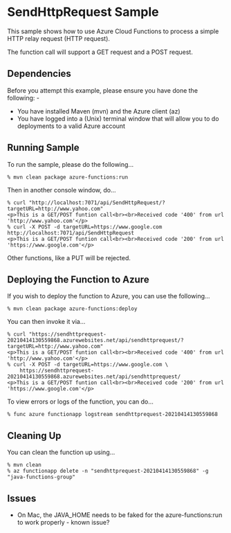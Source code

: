SendHttpRequest Sample
======================

This sample shows how to use Azure Cloud Functions to process a simple HTTP relay request (HTTP request).

The function call will support a GET request and a POST request.

Dependencies
------------
Before you attempt this example, please ensure you have done the following: -
- You have installed Maven (mvn) and the Azure client (az)
- You have logged into a (Unix) terminal window that will allow you to do deployments to a valid Azure account

Running Sample
--------------
To run the sample, please do the following...

    % mvn clean package azure-functions:run

Then in another console window, do...

    % curl "http://localhost:7071/api/SendHttpRequest/?targetURL=http://www.yahoo.com"
    <p>This is a GET/POST funtion call<br><br>Received code '400' from url 'http://www.yahoo.com'</p>
    % curl -X POST -d targetURL=https://www.google.com http://localhost:7071/api/SendHttpRequest
    <p>This is a GET/POST funtion call<br><br>Received code '200' from url 'https://www.google.com'</p>

Other functions, like a PUT will be rejected.

Deploying the Function to Azure
-------------------------------
If you wish to deploy the function to Azure, you can use the following...

    % mvn clean package azure-functions:deploy
        
You can then invoke it via...

    % curl "https://sendhttprequest-20210414130559868.azurewebsites.net/api/sendhttprequest/?targetURL=http://www.yahoo.com"
    <p>This is a GET/POST funtion call<br><br>Received code '400' from url 'http://www.yahoo.com'</p>
    % curl -X POST -d targetURL=https://www.google.com \
        https://sendhttprequest-20210414130559868.azurewebsites.net/api/sendhttprequest/
    <p>This is a GET/POST funtion call<br><br>Received code '200' from url 'https://www.google.com'</p>
    
To view errors or logs of the function, you can do...

    % func azure functionapp logstream sendhttprequest-20210414130559868

Cleaning Up
-----------
You can clean the function up using...

    % mvn clean
    % az functionapp delete -n "sendhttprequest-20210414130559868" -g "java-functions-group"

Issues
------
- On Mac, the JAVA_HOME needs to be faked for the azure-functions:run to work properly - known issue?


